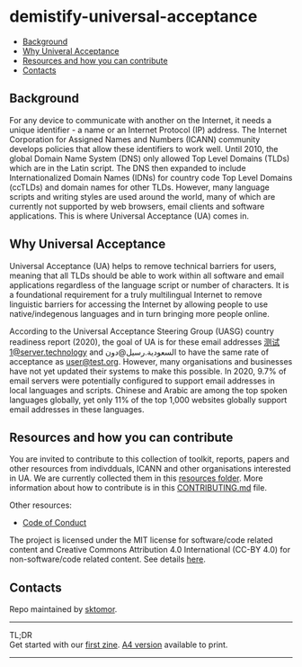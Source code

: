 # demistify-universal-acceptance

* [Background](#background)
* [Why Univeral Acceptance](#why-universal-acceptance)
* [Resources and how you can contribute](#resources-and-how-you-can-contribute)
* [Contacts](#contacts)

## Background
For any device to communicate with another on the Internet, it needs a unique identifier - a name or an Internet Protocol (IP) address. The Internet Corporation for Assigned Names and Numbers (ICANN) community develops policies that allow these identifiers to work well. Until 2010, the global Domain Name System (DNS) only allowed Top Level Domains (TLDs) which are in the Latin script. The DNS then expanded to include Internationalized Domain Names (IDNs) for country code Top Level Domains (ccTLDs) and domain names for other TLDs. However, many language scripts and writing styles are used around the world, many of which are currently not supported by web browsers, email clients and software applications. This is where Universal Acceptance (UA) comes in.

## Why Universal Acceptance
Universal Acceptance (UA) helps to remove technical barriers for users, meaning that all TLDs should be able to work within all software and email applications regardless of the language script or number of characters.  It is a foundational requirement for a truly multilingual Internet to remove  linguistic barriers for accessing the Internet by allowing people to use native/indegenous languages and in turn bringing more people online. 

According to the Universal Acceptance Steering Group (UASG) country readiness report (2020), the goal of UA is for these email addresses 测试1@server.technology and السعودية.رسيل@دون to have the same rate of acceptance as user@test.org. However, many organisations and businesses have not yet updated their systems to make this possible. In 2020, 9.7% of email servers were potentially configured to support email addresses in local languages and scripts. Chinese and Arabic are among the top spoken languages globally, yet only 11% of the top 1,000 websites globally support email addresses in these languages.

## Resources and how you can contribute
You are invited to contribute to this collection of toolkit, reports, papers and other resources from indivdduals, ICANN and other organisations interested in UA. We are currently collected them in this [resources folder](https://github.com/Universal-Acceptance-for-You/demistify-universal-acceptance/tree/main/resources). More information about how to contribute is in this [CONTRIBUTING.md](https://github.com/Universal-Acceptance-for-You/demistify-universal-acceptance/tree/main) file.  

Other resources:
* [Code of Conduct](https://github.com/Universal-Acceptance-for-You/demistify-universal-acceptance/blob/main/CODE_OF_CONDUCT.md)

The project is licensed under the MIT license for software/code related content and Creative Commons Attribution 4.0 International (CC-BY 4.0) for non-software/code related content. See details [here](https://github.com/Universal-Acceptance-for-You/demistify-universal-acceptance/blob/main/LICENSE).

## Contacts
Repo maintained by [sktomor](https://github.com/sktomor). 

-------------
TL;DR <br> Get started with our [first zine](https://github.com/Universal-Acceptance-for-You/demistify-universal-acceptance/blob/main/zines/zine-universal-acceptance-1.pdf). [A4 version](https://github.com/Universal-Acceptance-for-You/demistify-universal-acceptance/blob/main/resources/zines/zine-universal-acceptance-A4-1.pdf) available to print.  

-------------
